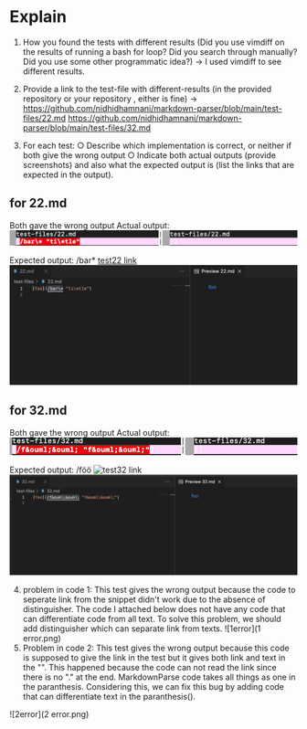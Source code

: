 # Explain

1. How you found the tests with different results (Did you use vimdiff on the results of running a bash for loop? Did you search through manually? Did you use some other programmatic idea?)
-> I used vimdiff to see different results.

2. Provide a link to the test-file with different-results (in the provided repository or your repository , either is fine)
-> 
https://github.com/nidhidhamnani/markdown-parser/blob/main/test-files/22.md
https://github.com/nidhidhamnani/markdown-parser/blob/main/test-files/32.md

3. For each test:
○ Describe which implementation is correct, or neither if both give the
wrong output
○ Indicate both actual outputs (provide screenshots) and also what the
expected output is (list the links that are expected in the output).

## for 22.md
Both gave the wrong output
Actual output:
![actual output test22](test22.png)

Expected output:
/bar\*
[test22 link](https://github.com/nidhidhamnani/markdown-parser/blob/main/bar*)
![preview](22preview.png)


## for 32.md
Both gave the wrong output
Actual output:
![actual output test32](test32.png)

Expected output:
/f&ouml;&ouml;
![test32 link](https://github.com/nidhidhamnani/markdown-parser/blob/main/f%C3%B6%C3%B6)
![preview](32preview.png)

4. problem in code 1:
   This test gives the wrong output because the code to seperate link from the snippet didn't work due to the absence of distinguisher. The code I attached below does not have any code that can differentiate code from all text. To solve this problem, we should add distinguisher which can separate link from texts.
![1error](1 error.png)
6. Problem in code 2:
   This test gives the wrong output because this code is supposed to give the link in the test but it gives both link and text in the "". 
   This happened because the code can not read the link since there is no "." at the end. MarkdownParse code takes all things as one in the paranthesis.
   Considering this, we can fix this bug by adding code that can differentiate text in the paranthesis().

![2error](2 error.png)



